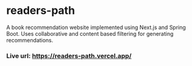 # readers-path

A book recommendation website implemented using Next.js and Spring Boot. Uses collaborative and content based filtering for generating recommendations.

### Live url: https://readers-path.vercel.app/
